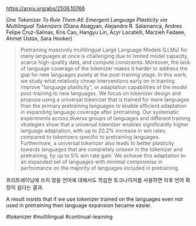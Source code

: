 https://arxiv.org/abs/2506.10766

*One Tokenizer To Rule Them All: Emergent Language Plasticity via Multilingual Tokenizers* (Diana Abagyan, Alejandro R. Salamanca, Andres Felipe Cruz-Salinas, Kris Cao, Hangyu Lin, Acyr Locatelli, Marzieh Fadaee, Ahmet Üstün, Sara Hooker)

> Pretraining massively multilingual Large Language Models (LLMs) for many languages at once is challenging due to limited model capacity, scarce high-quality data, and compute constraints. Moreover, the lack of language coverage of the tokenizer makes it harder to address the gap for new languages purely at the post-training stage. In this work, we study what relatively cheap interventions early on in training improve "language plasticity", or adaptation capabilities of the model post-training to new languages. We focus on tokenizer design and propose using a universal tokenizer that is trained for more languages than the primary pretraining languages to enable efficient adaptation in expanding language coverage after pretraining. Our systematic experiments across diverse groups of languages and different training strategies show that a universal tokenizer enables significantly higher language adaptation, with up to 20.2% increase in win rates compared to tokenizers specific to pretraining languages. Furthermore, a universal tokenizer also leads to better plasticity towards languages that are completely unseen in the tokenizer and pretraining, by up to 5% win rate gain. We achieve this adaptation to an expanded set of languages with minimal compromise in performance on the majority of languages included in pretraining.

프리트레이닝에 쓰지 않을 언어에 대해서도 학습한 토크나이저를 사용하면 이후 언어 확장이 쉽다는 결과.

<english>
A result insists that if we use tokenizer trained on the languages even not used in pretraining then language expansion became easier.
</english>

#tokenizer #multilingual #continual-learning 